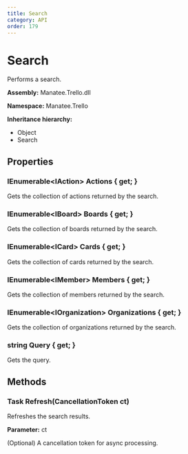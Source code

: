 ```yaml
---
title: Search
category: API
order: 179
---
```


# Search

Performs a search.

**Assembly:** Manatee.Trello.dll

**Namespace:** Manatee.Trello

**Inheritance hierarchy:**

- Object
- Search

## Properties

### IEnumerable&lt;IAction&gt; Actions { get; }

Gets the collection of actions returned by the search.

### IEnumerable&lt;IBoard&gt; Boards { get; }

Gets the collection of boards returned by the search.

### IEnumerable&lt;ICard&gt; Cards { get; }

Gets the collection of cards returned by the search.

### IEnumerable&lt;IMember&gt; Members { get; }

Gets the collection of members returned by the search.

### IEnumerable&lt;IOrganization&gt; Organizations { get; }

Gets the collection of organizations returned by the search.

### string Query { get; }

Gets the query.

## Methods

### Task Refresh(CancellationToken ct)

Refreshes the search results.

**Parameter:** ct

(Optional) A cancellation token for async processing.

